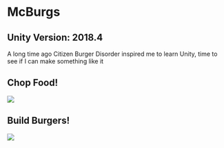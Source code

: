 # McBurgs
## Unity Version: 2018.4
A long time ago Citizen Burger Disorder inspired me to learn Unity, time to see if I can make something like it


## Chop Food!
![](https://media.giphy.com/media/J4sWf1bgUr7fQpo4GY/giphy.gif)

## Build Burgers!
![](https://media.giphy.com/media/Lq7KmVmJkEbEERx587/giphy.gif)